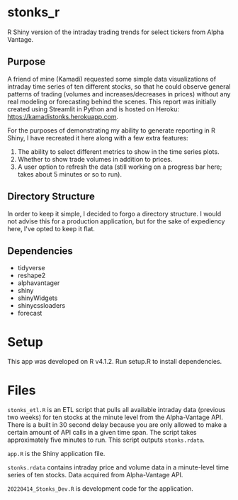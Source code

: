 # stonks_r
R Shiny version of the intraday trading trends for select tickers from Alpha Vantage.

## Purpose
A friend of mine (Kamadi) requested some simple data visualizations of intraday time series of ten different stocks, so that he could observe general patterns of trading (volumes and increases/decreases in prices) without any real modeling or forecasting behind the scenes. This report was initially created using Streamlit in Python and is hosted on Heroku: https://kamadistonks.herokuapp.com. 

For the purposes of demonstrating my ability to generate reporting in R Shiny, I have recreated it here along with a few extra features:
1. The ability to select different metrics to show in the time series plots.
2. Whether to show trade volumes in addition to prices.
3. A user option to refresh the data (still working on a progress bar here; takes about 5 minutes or so to run).

## Directory Structure
In order to keep it simple, I decided to forgo a directory structure. I would not advise this for a production application, but for the sake of expediency here, I've opted to keep it flat.

## Dependencies
- tidyverse
- reshape2
- alphavantager
- shiny
- shinyWidgets
- shinycssloaders
- forecast

# Setup
This app was developed on R v4.1.2. Run setup.R to install dependencies.

# Files
`stonks_etl.R` is an ETL script that pulls all available intraday data (previous two weeks) for ten stocks at the minute level from the Alpha-Vantage API. There is a built in 30 second delay because you are only allowed to make a certain amount of API calls in a given time span. The script takes approximately five minutes to run. This script outputs `stonks.rdata`.

`app.R` is the Shiny application file.

`stonks.rdata` contains intraday price and volume data in a minute-level time series of ten stocks. Data acquired from Alpha-Vantage API.

`20220414_Stonks_Dev.R` is development code for the application.


